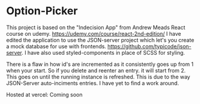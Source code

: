 # Option-Picker

This project is based on the "Indecision App" from Andrew Meads React course on udemy. https://udemy.com/course/react-2nd-edition/
I have edited the application to use the JSON-server project which let's you create a mock database for use with frontends. https://github.com/typicode/json-server.
I have also used styled-components in place of SCSS for styling.

There is a flaw in how id's are incremented as it consistently goes up from 1 when your start. So if you delete and reenter an entry. it will start from 2.
This goes on until the running instance is refreshed.
This is due to the way JSON-Server auto-inciments entries. I have yet to find a work around.

Hosted at vercel: Coming soon
